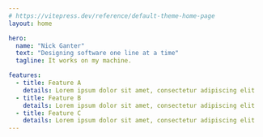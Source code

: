 ```yaml
---
# https://vitepress.dev/reference/default-theme-home-page
layout: home

hero:
  name: "Nick Ganter"
  text: "Designing software one line at a time"
  tagline: It works on my machine.

features:
  - title: Feature A
    details: Lorem ipsum dolor sit amet, consectetur adipiscing elit
  - title: Feature B
    details: Lorem ipsum dolor sit amet, consectetur adipiscing elit
  - title: Feature C
    details: Lorem ipsum dolor sit amet, consectetur adipiscing elit
---
```



